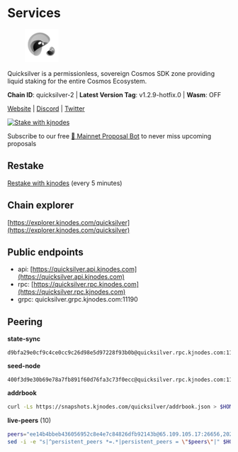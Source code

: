 # Services

<figure><img src="https://raw.githubusercontent.com/kj89/cosmos-images/main/logos/quicksilver.png" alt=""><figcaption></figcaption></figure>

Quicksilver is a permissionless, sovereign Cosmos SDK zone providing liquid staking for the entire Cosmos Ecosystem.

**Chain ID**: quicksilver-2 | **Latest Version Tag**: v1.2.9-hotfix.0 | **Wasm**: OFF

[Website](https://quicksilver.zone) | [Discord](https://discord.gg/quicksilverprotocol) | [Twitter](https://twitter.com/quicksilverzone)

[![Stake with kjnodes](https://i.ibb.co/cr44Q8j/button-stake-with-kjnodes.png)](https://restake.app/quicksilver/quickvaloper1fqfgpwdngmmay6ah7mg9y4k7ayykpzu6l3ht2m)

Subscribe to our free [🤖 Mainnet Proposal Bot](https://t.me/kjnodes_proposal_bot) to never miss upcoming proposals

## Restake

[Restake with kjnodes](https://restake.app/quicksilver/quickvaloper1fqfgpwdngmmay6ah7mg9y4k7ayykpzu6l3ht2m) (every 5 minutes)
## Chain explorer
[https://explorer.kjnodes.com/quicksilver](https://explorer.kjnodes.com/quicksilver)

## Public endpoints

* api: [https://quicksilver.api.kjnodes.com](https://quicksilver.api.kjnodes.com)
* rpc: [https://quicksilver.rpc.kjnodes.com](https://quicksilver.rpc.kjnodes.com)
* grpc: quicksilver.grpc.kjnodes.com:11190

## Peering

**state-sync**

```text
d9bfa29e0cf9c4ce0cc9c26d98e5d97228f93b0b@quicksilver.rpc.kjnodes.com:11156
```

**seed-node**

```text
400f3d9e30b69e78a7fb891f60d76fa3c73f0ecc@quicksilver.rpc.kjnodes.com:11159
```

**addrbook**
```bash
curl -Ls https://snapshots.kjnodes.com/quicksilver/addrbook.json > $HOME/.quicksilverd/config/addrbook.json
```

**live-peers** (10)
```bash
peers="ee14b4bbeb436056952c8e4e7c84826dfb92143b@65.109.105.17:26656,2020c09ef7542899a4c55b382013c469122186d6@51.195.88.136:15620,79b214369c8f52c2d33cf79fc1897677b24cf8cb@94.130.240.229:2000,6f80fa3110d45fa7cf08fe7df94cf9f60da8ad4a@178.63.67.112:26656,a7d96dc929824613315dcc1c90fee119f28cc51f@169.155.168.83:26656,81547bb30946c359cfe72b441b0594547545cf8c@38.242.253.58:27656,ef1cb5bff5b76957f02636a30d5d85d861a35dbe@65.109.92.240:21026,4de2811fd20d33110daf62223975beccecbe55a0@15.235.114.195:26656,d9bfa29e0cf9c4ce0cc9c26d98e5d97228f93b0b@65.109.88.38:11156,a87f48e433160970318d181bb69c378f4564cd2d@107.155.67.202:26736"
sed -i -e "s|^persistent_peers *=.*|persistent_peers = \"$peers\"|" $HOME/.quicksilverd/config/config.toml
```
